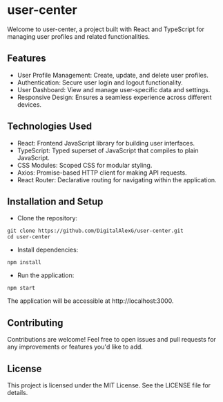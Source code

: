 # user-center
Welcome to user-center, a project built with React and TypeScript for managing user profiles and related functionalities.

## Features
+ User Profile Management: Create, update, and delete user profiles.
+ Authentication: Secure user login and logout functionality.
+ User Dashboard: View and manage user-specific data and settings.
+ Responsive Design: Ensures a seamless experience across different devices.
## Technologies Used
+ React: Frontend JavaScript library for building user interfaces.
+ TypeScript: Typed superset of JavaScript that compiles to plain JavaScript.
+ CSS Modules: Scoped CSS for modular styling.
+ Axios: Promise-based HTTP client for making API requests.
+ React Router: Declarative routing for navigating within the application.

## Installation and Setup
+ Clone the repository:
```
git clone https://github.com/DigitalAlexG/user-center.git
cd user-center
```
+ Install dependencies:

```
npm install
```
+ Run the application:

```
npm start
```
The application will be accessible at http://localhost:3000.

## Contributing
Contributions are welcome! Feel free to open issues and pull requests for any improvements or features you'd like to add.

## License
This project is licensed under the MIT License. See the LICENSE file for details.

